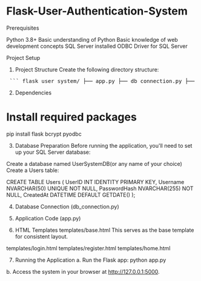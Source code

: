 # Flask-User-Authentication-System

Prerequisites

Python 3.8+
Basic understanding of Python
Basic knowledge of web development concepts
SQL Server installed
ODBC Driver for SQL Server

Project Setup

1. Project Structure
   Create the following directory structure:

<pre> ``` flask_user_system/ ├── app.py ├── db_connection.py ├── templates/ │ ├── base.html │ ├── login.html │ ├── register.html │ └── home.html ``` </pre>

2. Dependencies

# Install required packages

pip install flask bcrypt pyodbc

3. Database Preparation
   Before running the application, you'll need to set up your SQL Server database:

Create a database named UserSystemDB(or any name of your choice)
Create a Users table:

CREATE TABLE Users (
UserID INT IDENTITY PRIMARY KEY,
Username NVARCHAR(50) UNIQUE NOT NULL,
PasswordHash NVARCHAR(255) NOT NULL,
CreatedAt DATETIME DEFAULT GETDATE()
);

4. Database Connection (db_connection.py)

5. Application Code (app.py)

6. HTML Templates
   templates/base.html
   This serves as the base template for consistent layout.

templates/login.html
templates/register.html
templates/home.html

7. Running the Application
   a. Run the Flask app:
   python app.py

b. Access the system in your browser at http://127.0.0.1:5000.
